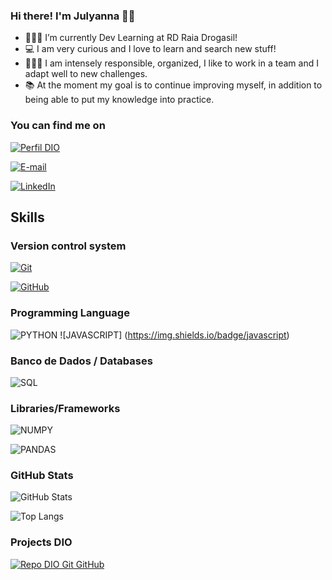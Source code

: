 ### Hi there! I'm Julyanna 👋👋

- 👩🏻‍💻 I’m currently Dev Learning at RD Raia Drogasil!
- 💻 I am very curious and I love to learn and search new stuff!
- 🙋🏻‍♀️ I am intensely responsible, organized, I like to work in a team and I adapt well to new challenges.
- 📚 At the moment my goal is to continue improving myself, in addition to being able to put my knowledge into practice.

### You can find me on
[![Perfil DIO](https://img.shields.io/badge/-Meu%20Perfil%20na%20DIO-30A3DC?style=for-the-badge)](https://www.dio.me/users/julyannac98/)

[![E-mail](https://img.shields.io/badge/-Email-f7f7f7?style=for-the-badge&logo=microsoft-outlook&logoColor=pink)](mailto:julyannac98@gmail.com)

[![LinkedIn](https://img.shields.io/badge/linkedin-%230077B5.svg?style=for-the-badge&logo=linkedin&logoColor=white)](https://www.linkedin.com/in/julyanna-andrade/)


## Skills

### Version control system

[![Git](https://img.shields.io/badge/Git-E34F26?style=for-the-badge&logo=git&logoColor=white)](https://git-scm.com/doc) 

[![GitHub](https://img.shields.io/badge/GitHub-f7f7f7?style=for-the-badge&logo=github&logoColor=30A3DC)](https://docs.github.com/)

### Programming Language
![PYTHON](https://img.shields.io/badge/Python-3776AB?style=for-the-badge&logo=python&logoColor=white)
![JAVASCRIPT] (https://img.shields.io/badge/javascript)
### Banco de Dados / Databases

![SQL](https://img.shields.io/badge/SQL-f7f7f7?style=for-the-badge&logo=mysql&logoColor=%2300f)

### Libraries/Frameworks
![NUMPY](https://img.shields.io/badge/Numpy-777BB4?style=for-the-badge&logo=numpy&logoColor=white)

![PANDAS](https://img.shields.io/badge/Pandas-2C2D72?style=for-the-badge&logo=pandas&logoColor=white)

### GitHub Stats
![GitHub Stats](https://github-readme-stats.vercel.app/api?username=JulyannaC&theme=transparent&bg_color=white&border_color=black&show_icons=true&icon_color=pink&title_color=E94D5F&text_color=black&hide_title=true)

![Top Langs](https://github-readme-stats-git-masterrstaa-rickstaa.vercel.app/api/top-langs/?username=JulyannaC&layout=compact&bg_color=white&border_color=black&title_color=E94D5F&text_color=black)

### Projects DIO
[![Repo DIO Git GitHub](https://github-readme-stats.vercel.app/api/pin/?username=JulyannaC&repo=dio-lab-open-source&bg_color=white&border_color=black&show_icons=true&icon_color=purple&title_color=pink&text_color=black)](https://github.com/JulyannaC/dio-lab-open-source)

